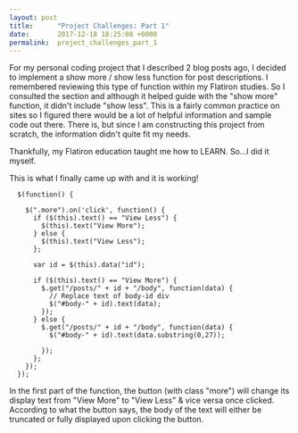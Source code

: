 ```yaml
---
layout: post
title:      "Project Challenges: Part 1"
date:       2017-12-18 18:25:08 +0000
permalink:  project_challenges_part_1
---
```



For my personal coding project that I described 2 blog posts ago, I decided to implement a show more / show less function for post descriptions. I remembered reviewing this type of function within my Flatiron studies. So I consulted the section and although it helped guide with the "show more" function, it didn't include "show less". This is a fairly common practice on sites so I figured there would be a lot of helpful information and sample code out there. There is, but since I am constructing this project from scratch, the information didn't quite fit my needs.

Thankfully, my Flatiron education taught me how to LEARN. So...I did it myself.

This is what I finally came up with and it is working!

```
  $(function() {
	
    $(".more").on('click', function() {
      if ($(this).text() == "View Less") {
        $(this).text("View More");
      } else {
        $(this).text("View Less");
      };
			
      var id = $(this).data("id");
			
      if ($(this).text() == "View More") {
        $.get("/posts/" + id + "/body", function(data) {
          // Replace text of body-id div
          $("#body-" + id).text(data);
        });
      } else {
        $.get("/posts/" + id + "/body", function(data) {
          $("#body-" + id).text(data.substring(0,27));
					
        });
      };
    });
  });
```

In the first part of the function, the button (with class "more") will change its display text from "View More" to "View Less" & vice versa once clicked. According to what the button says, the body of the text will either be truncated or fully displayed upon clicking the button.
